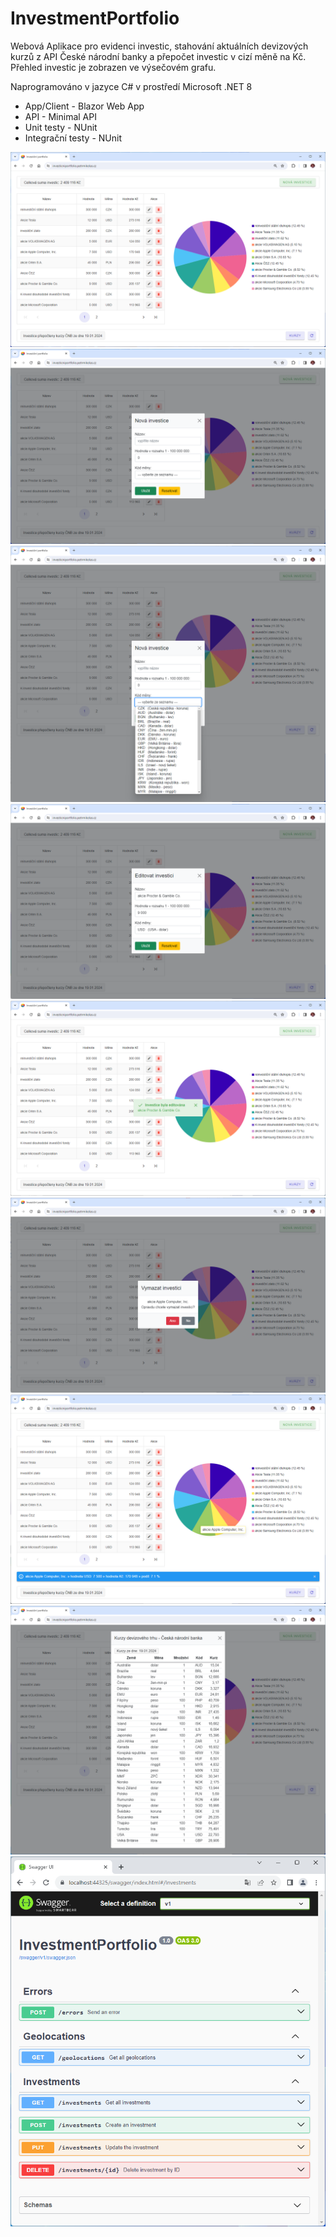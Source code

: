 # InvestmentPortfolio

Webová Aplikace pro evidenci investic, stahování aktuálních devizových kurzů z API České národní banky a přepočet investic v cizí měně na Kč. Přehled investic je zobrazen ve výsečovém grafu.

Naprogramováno v jazyce C# v prostředí Microsoft .NET 8 

- App/Client - Blazor Web App 
- API - Minimal API
- Unit testy - NUnit
- Integrační testy - NUnit

![Screenshot](InvestmentPortfolio_1.png)
![Screenshot](InvestmentPortfolio_2.png)
![Screenshot](InvestmentPortfolio_3.png)
![Screenshot](InvestmentPortfolio_4.png)
![Screenshot](InvestmentPortfolio_5.png)
![Screenshot](InvestmentPortfolio_6.png)
![Screenshot](InvestmentPortfolio_7.png)
![Screenshot](InvestmentPortfolio_8.png)
![Screenshot](InvestmentPortfolio_9.png)
